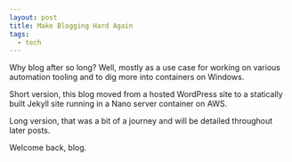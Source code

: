 ```yaml
---
layout: post
title: Make Blogging Hard Again
tags:
  - tech
---
```


Why blog after so long? Well, mostly as a use case for working on various automation tooling and to dig more into containers on Windows.

Short version, this blog moved from a hosted WordPress site to a statically built Jekyll site running in a Nano server container on AWS.

Long version, that was a bit of a journey and will be detailed throughout later posts.

Welcome back, blog.